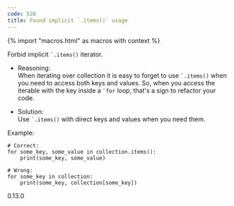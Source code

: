 ```yaml
---
code: 528
title: Found implicit `.items()` usage
---
```


{% import "macros.html" as macros with context %}

Forbid implicit `` `.items() `` iterator.

  - Reasoning:  
    When iterating over collection it is easy to forget to use
    `` `.items() `` when you need to access both keys and values. So,
    when you access the iterable with the key inside a `` `for `` loop,
    that's a sign to refactor your code.

  - Solution:  
    Use `` `.items() `` with direct keys and values when you need them.

Example:

    # Correct:
    for some_key, some_value in collection.items():
        print(some_key, some_value)
    
    # Wrong:
    for some_key in collection:
        print(some_key, collection[some_key])

<div class="versionadded">

0.13.0

</div>